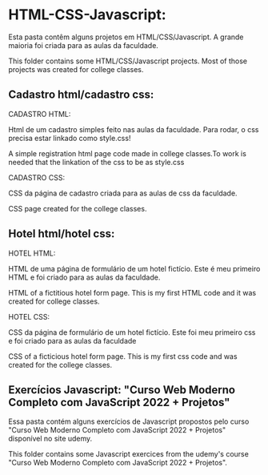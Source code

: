 # HTML-CSS-Javascript:

Esta pasta contêm alguns projetos em HTML/CSS/Javascript. A grande maioria foi criada para as aulas da faculdade.

This folder contains some HTML/CSS/Javascript projects. Most of those projects was created for college classes.

## Cadastro html/cadastro css:

CADASTRO HTML:

  Html de um cadastro simples feito nas aulas da faculdade. Para rodar, o css precisa estar linkado como style.css!
  
  A simple registration html page code made in college classes.To work   is needed that the linkation of the css to be as style.css

CADASTRO CSS:

  CSS da página de cadastro criada para as aulas de css da faculdade.
  
  CSS page created for the college classes.

## Hotel html/hotel css:

HOTEL HTML:

  HTML de uma página de formulário de um hotel fictício. Este é meu primeiro HTML e foi criado para as aulas da faculdade.
  
  HTML of a fictitious hotel form page. This is my first HTML code and it was created for college classes.
  
HOTEL CSS:

  CSS da página de formulário de um hotel fictício. Este foi meu primeiro css e foi criado para as aulas da faculdade 
  
  CSS of a ficticious hotel form page. This is my first css code and was created for the college classes.

## Exercícios Javascript: "Curso Web Moderno Completo com JavaScript 2022 + Projetos"

  Essa pasta contém alguns exercícios de Javascript propostos pelo curso "Curso Web Moderno Completo com JavaScript 2022 + Projetos" disponível no site udemy.
  
  This folder contains some Javascript exercices from the udemy's course "Curso Web Moderno Completo com JavaScript 2022 + Projetos".
